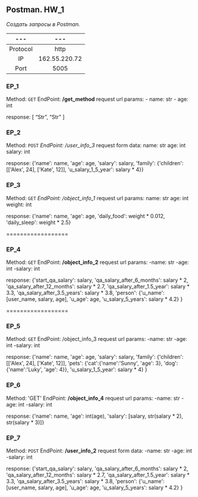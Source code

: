 ## **Postman. HW_1**

*Создать запросы в Postman.*

|---|---|
|:----:|:----:|
|Protocol|http|
|IP|162.55.220.72|
|Port| 5005|

### EP_1
Method: `GET`
EndPoint: **/get_method**
request url params: 
       - name: str
       - age: int

response: 
[
    “Str”,
    “Str”
]


### EP_2
Method: `POST`
*EndPoint: /user_info_3*
request form data: 
 name: str
 age: int
 salary: int

response: 
{'name': name,
          'age': age,
          'salary': salary,
          'family': {'children': [['Alex', 24], ['Kate', 12]],
                     'u_salary_1_5_year': salary * 4}}


### EP_3
Method: `GET`
*EndPoint: /object_info_1*
request url params: 
 name: str
 age: int
 weight: int

response: 
{'name': name,
          'age': age,
          'daily_food': weight * 0.012,
          'daily_sleep': weight * 2.5}


==================

### EP_4
Method: `GET`
EndPoint: **/object_info_2**
request url params: 
-name: str
-age: int
-salary: int

response: 
{'start_qa_salary': salary,
          'qa_salary_after_6_months': salary * 2,
          'qa_salary_after_12_months': salary * 2.7,
          'qa_salary_after_1.5_year': salary * 3.3,
          'qa_salary_after_3.5_years': salary * 3.8,
          'person': {'u_name': [user_name, salary, age],
                     'u_age': age,
                     'u_salary_5_years': salary * 4.2}
          }


==================

### EP_5
Method: `GET`
EndPoint: /object_info_3
request url params: 
-name: str
-age: int
-salary: int

response: 
{'name': name,
          'age': age,
          'salary': salary,
          'family': {'children': [['Alex', 24], ['Kate', 12]],
                     'pets': {'cat':{'name':'Sunny',
                                     'age': 3},
                              'dog':{'name':'Luky',
                                     'age': 4}},
                     'u_salary_1_5_year': salary * 4}
          }


### EP_6
Method: 'GET'
EndPoint: **/object_info_4**
request url params: 
-name: str
-age: int
-salary: int

response: 
{'name': name,
          'age': int(age),
          'salary': [salary, str(salary * 2), str(salary * 3)]}


### EP_7
Method: `POST`
EndPoint: **/user_info_2**
request form data: 
-name: str
-age: int
-salary: int

response: 
{'start_qa_salary': salary,
          'qa_salary_after_6_months': salary * 2,
          'qa_salary_after_12_months': salary * 2.7,
          'qa_salary_after_1.5_year': salary * 3.3,
          'qa_salary_after_3.5_years': salary * 3.8,
          'person': {'u_name': [user_name, salary, age],
                     'u_age': age,
                     'u_salary_5_years': salary * 4.2}
          }

